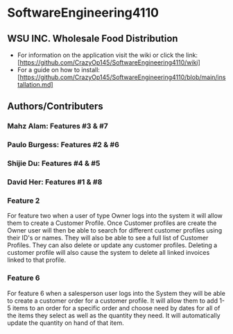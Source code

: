 # SoftwareEngineering4110

## WSU INC. Wholesale Food Distribution
* For information on the application visit the wiki or click the link: [https://github.com/CrazyOp145/SoftwareEngineering4110/wiki]
* For a guide on how to install: [https://github.com/CrazyOp145/SoftwareEngineering4110/blob/main/installation.md]

## Authors/Contributers

### Mahz Alam: Features #3 & #7

### Paulo Burgess: Features #2 & #6

### Shijie Du: Features #4 & #5

### David Her: Features #1 & #8

### Feature 2
For feature two when a user of type Owner logs into the system it will allow them
to create a Customer Profile. Once Customer profiles are create the Owner user will then be able
to search for different customer profiles using their ID's or names. They will also be able to see
a full list of Customer Profiles. They can also delete or update any customer profiles. Deleting a customer 
profile will also cause the system to delete all linked invoices linked to that profile.

### Feature 6
For feature 6 when a salesperson user logs into the System they will be able to create a 
customer order for a customer profile. It will allow them to add 1-5 items to an order for a specific order
and choose need by dates for all of the items they select as well as the quantity they need. It will automatically update the quantity on hand
of that item.
